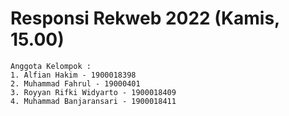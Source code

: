 # Responsi Rekweb 2022 (Kamis, 15.00)

```
Anggota Kelompok :
1. Alfian Hakim - 1900018398
2. Muhammad Fahrul - 19000401
3. Royyan Rifki Widyarto - 1900018409
4. Muhammad Banjaransari - 1900018411
```
